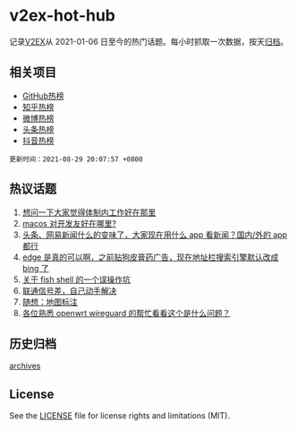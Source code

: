 # v2ex-hot-hub

 记录[V2EX](https://www.v2ex.com/)从 2021-01-06 日至今的热门话题。每小时抓取一次数据，按天[归档](archives)。
 
 ## 相关项目

- [GitHub热榜](https://github.com/lonnyzhang423/github-hot-hub)
- [知乎热榜](https://github.com/lonnyzhang423/zhihu-hot-hub)
- [微博热榜](https://github.com/lonnyzhang423/weibo-hot-hub)
- [头条热榜](https://github.com/lonnyzhang423/toutiao-hot-hub)
- [抖音热榜](https://github.com/lonnyzhang423/douyin-hot-hub)


 `更新时间：2021-08-29 20:07:57 +0800`

## 热议话题

1. [想问一下大家觉得体制内工作好在那里](https://www.v2ex.com/t/798641)
1. [macos 对开发友好在哪里?](https://www.v2ex.com/t/798620)
1. [头条、网易新闻什么的变味了，大家现在用什么 app 看新闻？国内/外的 app 都行](https://www.v2ex.com/t/798636)
1. [edge 是真的可以啊，之前贴狗皮膏药广告，现在地址栏搜索引擎默认改成 bing 了](https://www.v2ex.com/t/798550)
1. [关于 fish shell 的一个误操作坑](https://www.v2ex.com/t/798635)
1. [联通信号差，自己动手解决](https://www.v2ex.com/t/798586)
1. [随想：地图标注](https://www.v2ex.com/t/798553)
1. [各位熟悉 openwrt wireguard 的帮忙看看这个是什么问题？](https://www.v2ex.com/t/798565)

## 历史归档

[archives](archives)

## License

See the [LICENSE](LICENSE) file for license rights and limitations (MIT).
